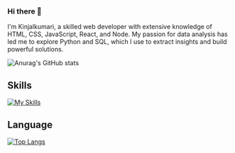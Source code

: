 ### Hi there 👋

I'm Kinjalkumari, a skilled web developer with extensive knowledge of HTML, CSS, JavaScript, React, and Node. My passion for data analysis has led me to explore Python and SQL, which I use to extract insights and build powerful solutions.

![Anurag's GitHub stats](https://github-readme-stats.vercel.app/api?username=KIN156&show_icons=true&theme=radical)

## Skills

[![My Skills](https://skillicons.dev/icons?i=html,css,js,react,nodejs,py)](https://skillicons.dev)


## Language

[![Top Langs](https://github-readme-stats.vercel.app/api/top-langs/?username=anuraghazra&size_weight=0.5&count_weight=0.5)](https://github.com/anuraghazra/github-readme-stats)

